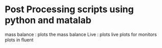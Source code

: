 # Post Processing scripts using python and matalab 
  mass balance : plots the mass balance
  Live : plots live plots for monitors plots in fluent 
